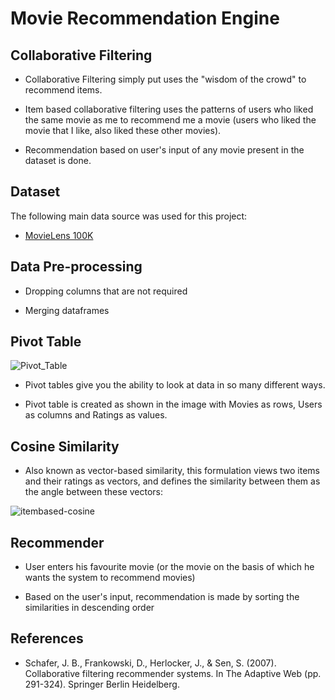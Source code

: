 # Movie Recommendation Engine
## Collaborative Filtering

* Collaborative Filtering simply put uses the "wisdom of the crowd" to recommend items. 

* Item based collaborative filtering uses the patterns of users who liked the same movie as me to recommend me a movie (users who liked the movie that I like, also liked these other movies).

* Recommendation based on user's input of any movie present in the dataset is done.

## Dataset
The following main data source was used for this project:
- [MovieLens 100K](https://grouplens.org/datasets/movielens/100k/)

## Data Pre-processing

- Dropping columns that are not required

- Merging dataframes

## Pivot Table 

![Pivot_Table](https://github.com/abhilampard/Movie_Recommendation_Engine/blob/master/Pivot_Table.PNG)

- Pivot tables give you the ability to look at data in so many different ways.


- Pivot table is created as shown in the image with Movies as rows, Users as columns and Ratings as values. 

## Cosine Similarity

- Also known as vector-based similarity, this formulation views two items and their ratings as vectors, and defines the similarity between them as the angle between these vectors:

![itembased-cosine](https://github.com/abhilampard/Movie_Recommendation_Engine/blob/master/itembased-cosine.png)


## Recommender

- User enters his favourite movie (or the movie on the basis of which he wants the system to recommend movies)

- Based on the user's input, recommendation is made by sorting the similarities in descending order

## References

- Schafer, J. B., Frankowski, D., Herlocker, J., & Sen, S. (2007). Collaborative filtering recommender systems. In The Adaptive Web (pp. 291-324). Springer Berlin Heidelberg.




